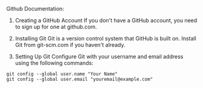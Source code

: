 Github Documentation:

1. Creating a GitHub Account
If you don't have a GitHub account, you need to sign up for one at github.com.

2. Installing Git
Git is a version control system that GitHub is built on. Install Git from git-scm.com if you haven't already.

3. Setting Up Git
Configure Git with your username and email address using the following commands:

```
git config --global user.name "Your Name"
git config --global user.email "youremail@example.com"  

